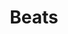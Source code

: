 ---
pid: FS139
title: Beats
location_transcription: Museum of Art
zipcode: '27606'
outside_phl: 'Raleigh NC '
neighborhood: 
age: '27'
age_range: 20-29
instagram: 
image_file_name: FS_139.jpg
proposal_transcription: |-
  - Famous museums
  - A lot of US history
  - Monument to commemorate music
  - Music is a form of art
topic: 
topic_summary: 
type: 
keywords_other: 
credit: 
image_labels: 
twitter: 
facebook: 
permalink: "/monuments/fs139/"
layout: item-page
---